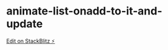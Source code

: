 # animate-list-onadd-to-it-and-update

[Edit on StackBlitz ⚡️](https://stackblitz.com/edit/animate-list-onadd-to-it-and-update)